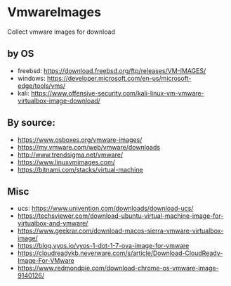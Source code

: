 # VmwareImages
Collect vmware images for download

## by OS
- freebsd: https://download.freebsd.org/ftp/releases/VM-IMAGES/
- windows: https://developer.microsoft.com/en-us/microsoft-edge/tools/vms/
- kali: https://www.offensive-security.com/kali-linux-vm-vmware-virtualbox-image-download/

## By source:
- https://www.osboxes.org/vmware-images/
- https://my.vmware.com/web/vmware/downloads
- http://www.trendsigma.net/vmware/
- https://www.linuxvmimages.com/
- https://bitnami.com/stacks/virtual-machine

## Misc
- ucs: https://www.univention.com/downloads/download-ucs/
- https://techsviewer.com/download-ubuntu-virtual-machine-image-for-virtualbox-and-vmware/
- https://www.geekrar.com/download-macos-sierra-vmware-virtualbox-image/
- https://blog.vyos.io/vyos-1-dot-1-7-ova-image-for-vmware
- https://cloudreadykb.neverware.com/s/article/Download-CloudReady-Image-For-VMware
- https://www.redmondpie.com/download-chrome-os-vmware-image-9140126/
